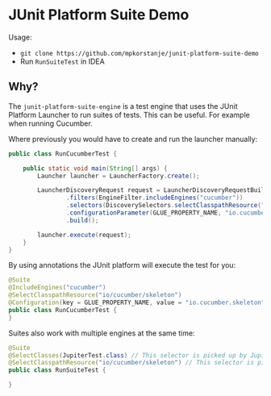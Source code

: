 JUnit Platform Suite Demo
=========================

Usage:
 * `git clone https://github.com/mpkorstanje/junit-platform-suite-demo`
 * Run `RunSuiteTest` in IDEA

## Why?

The `junit-platform-suite-engine` is a test engine that uses the JUnit Platform
Launcher to run suites of tests. This can be useful. For example when running
Cucumber.

Where previously you would have to create and run the launcher manually:

```java
public class RunCucumberTest {

    public static void main(String[] args) {
        Launcher launcher = LauncherFactory.create();

        LauncherDiscoveryRequest request = LauncherDiscoveryRequestBuilder.request()
                .filters(EngineFilter.includeEngines("cucumber"))
                .selectors(DiscoverySelectors.selectClasspathResource("io/cucumber/skeleton"))
                .configurationParameter(GLUE_PROPERTY_NAME, "io.cucumber.skeleton")
                .build();

        launcher.execute(request);
    }
}
```

By using annotations the JUnit platform will execute the test for you:   

```java
@Suite
@IncludeEngines("cucumber")
@SelectClasspathResource("io/cucumber/skeleton")
@Configuration(key = GLUE_PROPERTY_NAME, value = "io.cucumber.skeleton")
public class RunCucumberTest {
}
```

Suites also work with multiple engines at the same time:

```java
@Suite
@SelectClasses(JupiterTest.class) // This selector is picked up by Jupiter
@SelectClasspathResource("io/cucumber/skeleton") // This selector is picked up by Cucumber
public class RunSuiteTest {

}
```
